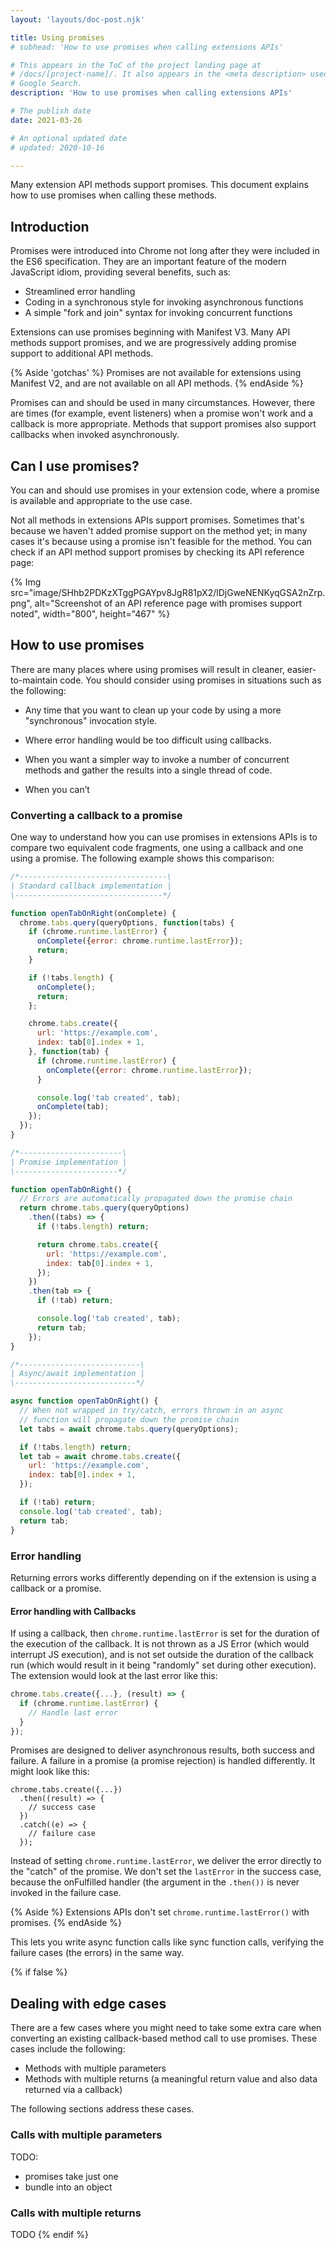 ```yaml
---
layout: 'layouts/doc-post.njk'

title: Using promises
# subhead: 'How to use promises when calling extensions APIs'

# This appears in the ToC of the project landing page at
# /docs/[project-name]/. It also appears in the <meta description> used in 
# Google Search.
description: 'How to use promises when calling extensions APIs'

# The publish date
date: 2021-03-26

# An optional updated date
# updated: 2020-10-16

---
```


Many extension API methods support promises.  This document explains how to use promises when
calling these methods.

## Introduction

Promises were introduced into Chrome not long after they were included in the ES6 specification.
They are an important feature of the modern JavaScript idiom, providing several benefits, such as:

* Streamlined error handling
* Coding in a synchronous style for invoking asynchronous functions
* A simple "fork and join" syntax for invoking concurrent functions

Extensions can use promises beginning with Manifest V3. Many API methods support promises, and we
are progressively adding promise support to additional API methods.

{% Aside 'gotchas' %}
Promises are not available for extensions using Manifest V2, and are not available on all API methods.
{% endAside  %}

Promises can and should be used in many circumstances. However, there are times (for example, event
listeners) when a promise won't work and a callback is more appropriate. Methods that support
promises also support callbacks when invoked asynchronously.

## Can I use promises?

You can and should use promises in your extension code, where a promise is available and appropriate
to the use case.

Not all methods in extensions APIs support promises. Sometimes that's because we haven't added
promise support on the method yet; in many cases it's because using a promise isn't feasible for the
method. You can check if an API method support promises by checking its API reference page:

{% Img src="image/SHhb2PDKzXTggPGAYpv8JgR81pX2/lDjGweNENKyqGSA2nZrp.png", alt="Screenshot of an API
reference page with promises support noted", width="800", height="467" %}

## How to use promises

There are many places where using promises will result in cleaner, easier-to-maintain code. You
should consider using promises in situations such as the following:

* Any time that you want to clean up your code by using a more "synchronous" invocation style.
* Where error handling would be too difficult using callbacks.
* When you want a simpler way to invoke a number of concurrent methods and gather the results into a single thread of code.

* When you can’t

### Converting a callback to a promise

One way to understand how you can use promises in extensions APIs is to compare two equivalent code
fragments, one using a callback and one using a promise. The following example shows this
comparison:

```js
/*---------------------------------\
| Standard callback implementation |
\---------------------------------*/

function openTabOnRight(onComplete) {
  chrome.tabs.query(queryOptions, function(tabs) {
    if (chrome.runtime.lastError) {
      onComplete({error: chrome.runtime.lastError});
      return;
    }

    if (!tabs.length) {
      onComplete();
      return;
    };

    chrome.tabs.create({
      url: 'https://example.com',
      index: tab[0].index + 1,
    }, function(tab) {
      if (chrome.runtime.lastError) {
        onComplete({error: chrome.runtime.lastError});
      }

      console.log('tab created', tab);
      onComplete(tab);
    });
  });
}

/*-----------------------\
| Promise implementation |
\-----------------------*/

function openTabOnRight() {
  // Errors are automatically propagated down the promise chain
  return chrome.tabs.query(queryOptions)
    .then((tabs) => {
      if (!tabs.length) return;

      return chrome.tabs.create({
        url: 'https://example.com',
        index: tab[0].index + 1,
      });
    })
    .then(tab => {
      if (!tab) return;

      console.log('tab created', tab);
      return tab;
    });
}

/*---------------------------\
| Async/await implementation |
\---------------------------*/

async function openTabOnRight() {
  // When not wrapped in try/catch, errors thrown in an async
  // function will propagate down the promise chain
  let tabs = await chrome.tabs.query(queryOptions);

  if (!tabs.length) return;
  let tab = await chrome.tabs.create({
    url: 'https://example.com',
    index: tab[0].index + 1,
  });

  if (!tab) return;
  console.log('tab created', tab);
  return tab;
}
```

<!-- notes here about the code fragments -->

### Error handling

Returning errors works differently depending on if the extension is using a callback or a promise.

#### Error handling with Callbacks

If using a callback, then `chrome.runtime.lastError` is set for the duration of the execution of the
callback. It is not thrown as a JS Error (which would interrupt JS execution), and is not set
outside the duration of the callback run (which would result in it being "randomly" set during other
execution).  The extension would look at the last error like this:

```js
chrome.tabs.create({...}, (result) => {
  if (chrome.runtime.lastError) {
    // Handle last error
  }
});
```

Promises are designed to deliver asynchronous results, both success and failure.  A failure in a
promise (a promise rejection) is handled differently.  It might look like this:

```
chrome.tabs.create({...})
  .then((result) => {
    // success case
  })
  .catch((e) => {
    // failure case
  });
```

Instead of setting `chrome.runtime.lastError`, we deliver the error directly to the "catch" of the
promise. We don't set the `lastError` in the success case, because the onFulfilled handler (the
argument in the `.then())` is never invoked in the failure case.

{% Aside %}
Extensions APIs don't set `chrome.runtime.lastError()` with promises.
{% endAside %}

This lets you write async function calls like sync function calls, verifying the failure cases (the
errors) in the same way.

{% if false %}
## Dealing with edge cases

There are a few cases where you might need to take some extra care when converting an existing
callback-based method call to use promises. These cases include the following:

* Methods with multiple parameters
* Methods with multiple returns (a meaningful return value and also data returned via a callback)

The following sections address these cases.

### Calls with multiple parameters

TODO:

* promises take just one
* bundle into an object

### Calls with multiple returns

TODO
{% endif %}
